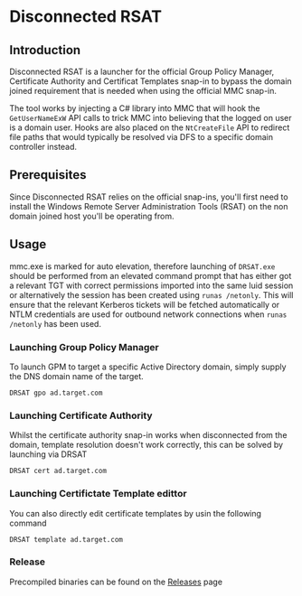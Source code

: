 # Disconnected RSAT 

## Introduction

Disconnected RSAT is a launcher for the official Group Policy Manager, Certificate Authority and Certificat Templates snap-in to bypass the domain joined requirement that is needed when using the official MMC snap-in.  

The tool works by injecting a C# library into MMC that will hook the `GetUserNameExW` API calls to trick MMC into believing that the logged on user is a domain user.  Hooks are also placed on the `NtCreateFile` API to redirect file paths that would typically be resolved via DFS to a specific domain controller instead.

## Prerequisites  

Since Disconnected RSAT relies on the official snap-ins, you'll first need to install the Windows Remote Server Administration Tools (RSAT) on the non domain joined host you'll be operating from.

## Usage

mmc.exe is marked for auto elevation, therefore launching of `DRSAT.exe` should be performed from an elevated command prompt that has either got a relevant TGT with correct permissions imported into the same luid session or alternatively the session has been created using `runas /netonly`.  This will ensure that the relevant Kerberos tickets will be fetched automatically or NTLM credentials are used for outbound network connections when `runas /netonly` has been used.  

### Launching Group Policy Manager

To launch GPM to target a specific Active Directory domain, simply supply the DNS domain name of the target.

```
DRSAT gpo ad.target.com
``` 

### Launching Certificate Authority

Whilst the certificate authority snap-in works when disconnected from the domain, template resolution doesn't work correctly, this can be solved by launching via DRSAT

```
DRSAT cert ad.target.com
```

### Launching Certifictate Template edittor

You can also directly edit certificate templates by usin the following command

```
DRSAT template ad.target.com
```

### Release

Precompiled binaries can be found on the [Releases](https://github.com/CCob/DRSAT/releases) page





